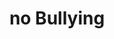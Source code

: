 ---
pid: LLP499
title: no Bullying
location_transcription: Fsas middle school
zipcode: '19140'
outside_phl: 
neighborhood: Hunting Park
age: '13'
age_range: 13-19
instagram: 
image_file_name: LLP_499.jpg
proposal_transcription: No Bullying
topic: Violence,Love
topic_summary: 0, 0
type: 2D,Billboard,Image
keywords_other: bullying, no bullying
credit: Cananis Burgos
image_labels: 
twitter: 
facebook: 
permalink: "/monuments/llp499/"
layout: item-page
---